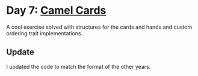 # Day 7: [Camel Cards](https://adventofcode.com/2023/day/7)

A cool exercise solved with structures for the cards and hands and custom ordering trait implementations.

## Update

I updated the code to match the format of the other years.